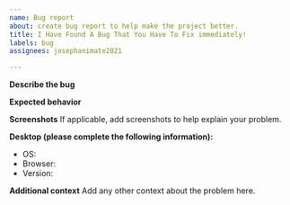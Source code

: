 ```yaml
---
name: Bug report
about: create bug report to help make the project better.
title: I Have Found A Bug That You Have To Fix immediately!
labels: bug
assignees: josephanimate2021

---
```


**Describe the bug**


**Expected behavior**


**Screenshots**
If applicable, add screenshots to help explain your problem.

**Desktop (please complete the following information):**
 - OS: 
 - Browser:
 - Version: 

**Additional context**
Add any other context about the problem here.
